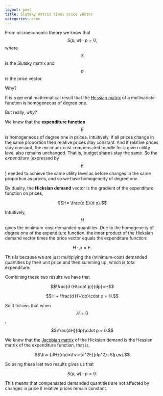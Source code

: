 ```yaml
---
layout: post
title: Slutsky matrix times price vector
categories: econ
---
```


From microeconomic theory we know that
$$S(p, w) \cdot p = 0,$$
where $$S$$ is the Slutsky matrix and $$p$$ is the price vector.

Why?

It is a general mathematical result that the [Hessian matrix](https://en.wikipedia.org/wiki/Hessian_matrix) of a multivariate function is homogeneous of degree one.

But really, *why*?

We know that the **expenditure function** $$E$$  is homogeneous of degree one in prices. Intuitively, if all prices change in the same proportion then relative prices stay constant. And if relative prices stay constant, the minimum-cost compensated bundle for a given utility level also remains unchanged. That is, budget shares stay the same. So the *expenditure* (expressed by $$E$$)  needed to achieve the same utility level as before changes in the same proportion as prices, and so we have homogeneity of degree one.

By duality, the **Hicksian demand** vector is the gradient of the expenditure function on prices,

$$H= \frac{d E}{d p}.$$

Intuitively, $$H$$ gives the minimum-cost demanded quantities. Due to the homogeneity of degree one of the expenditure function, the inner product of the Hicksian demand vector times the price vector equals the expenditure function:

$$H\cdot p=E.$$

This is because we are just multiplying the (minimum-cost) demanded quantities by their unit price and then summing up, which is total expenditure.

Combining these two results we have that

$$\frac{d (H\cdot p)}{dp}=H$$

$$H + \frac{d H}{dp}\cdot p = H.$$

So it follows that when $$H=0$$,

$$\frac{dH}{dp}\cdot p = 0.$$

We know that the [Jacobian matrix](https://en.wikipedia.org/wiki/Jacobian_matrix_and_determinant) of the Hicksian demand is the Hessian matrix of the expenditure function, that is,

$$\frac{dH}{dp}=\frac{d^2E}{dp^2}=S(p,w).$$

So using these last two results gives us that

$$S(p, w) \cdot p = 0.$$

This means that compensated demanded quantities are not affected by changes in price if relative prices remain constant.
